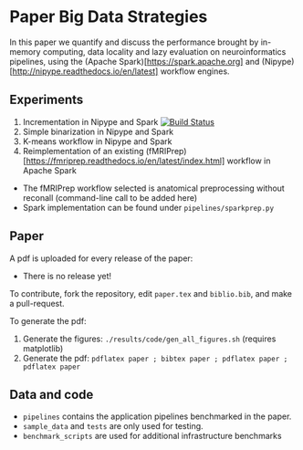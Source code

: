 # Paper Big Data Strategies

In this paper we quantify and discuss the performance brought by 
in-memory computing, data locality and lazy evaluation on 
neuroinformatics pipelines, using the (Apache 
Spark)[https://spark.apache.org] and 
(Nipype)[http://nipype.readthedocs.io/en/latest] workflow engines.

## Experiments

1. Incrementation in Nipype and Spark
[![Build Status](https://travis-ci.org/ValHayot/SOEN691-project.svg?branch=experiment0)](https://travis-ci.org/ValHayot/SOEN691-project)
2. Simple binarization in Nipype and Spark
3. K-means workflow in Nipype and Spark
4. Reimplementation of an existing (fMRIPrep)[https://fmriprep.readthedocs.io/en/latest/index.html] workflow in Apache Spark
- The fMRIPrep workflow selected is anatomical preprocessing without reconall (command-line call to be added here)
- Spark implementation can be found under `pipelines/sparkprep.py`

## Paper 

A pdf is uploaded for every release of the paper:
* There is no release yet!

To contribute, fork the repository, edit ```paper.tex``` and 
```biblio.bib```, and make a pull-request. 

To generate the pdf:
1. Generate the figures: `./results/code/gen_all_figures.sh` (requires matplotlib)
2. Generate the pdf: `pdflatex paper ; bibtex paper ; pdflatex paper ; pdflatex paper`

## Data and code

* `pipelines` contains the application pipelines benchmarked in the paper.
* `sample_data` and `tests` are only used for testing.
* `benchmark_scripts` are used for additional infrastructure benchmarks
